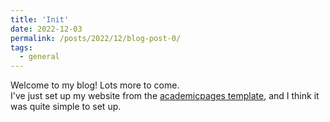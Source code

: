 ```yaml
---
title: 'Init'
date: 2022-12-03
permalink: /posts/2022/12/blog-post-0/
tags:
  - general
---
```


Welcome to my blog! Lots more to come.  
I've just set up my website from the [academicpages template](https://github.com/academicpages/academicpages.github.io), and I think it was quite simple to set up. 

